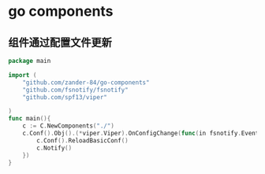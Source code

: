 go components
===========================

## 组件通过配置文件更新
```go 
package main

import (
    "github.com/zander-84/go-components"
	"github.com/fsnotify/fsnotify"
	"github.com/spf13/viper"

)
func main(){
    c := C.NewComponents("./")
    c.Conf().Obj().(*viper.Viper).OnConfigChange(func(in fsnotify.Event) {
        c.Conf().ReloadBasicConf()
        c.Notify()
    })
}
```
